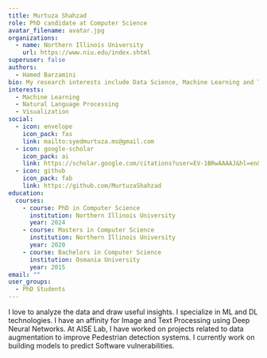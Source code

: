 ```yaml
---
title: Murtuza Shahzad
role: PhD candidate at Computer Science
avatar_filename: avatar.jpg
organizations:
  - name: Northern Illinois University
    url: https://www.niu.edu/index.shtml
superuser: false
authors:
  - Hamed Barzamini
bio: My research interests include Data Science, Machine Learning and Tableau.
interests:
  - Machine Learning
  - Natural Language Processing
  - Visualization
social:
  - icon: envelope
    icon_pack: fas
    link: mailto:syedmurtuza.ms@gmail.com
  - icon: google-scholar
    icon_pack: ai
    link: https://scholar.google.com/citations?user=EV-1BRwAAAAJ&hl=en&oi=ao
  - icon: github
    icon_pack: fab
    link: https://github.com/MurtuzaShahzad
education:
  courses:
    - course: PhD in Computer Science
      institution: Northern Illinois University
      year: 2024
    - course: Masters in Computer Science
      institution: Northern Illinois University
      year: 2020
    - course: Bachelors in Computer Science
      institution: Osmania University
      year: 2015
email: ""
user_groups:
  - PhD Students
---
```

I love to analyze the data and draw useful insights. I specialize in ML and DL technologies. I have an affinity for Image and Text Processing using Deep Neural Networks. At AISE Lab, I have worked on projects related to data augmentation to improve Pedestrian detection systems. I currently work on building models to predict Software vulnerabilities.